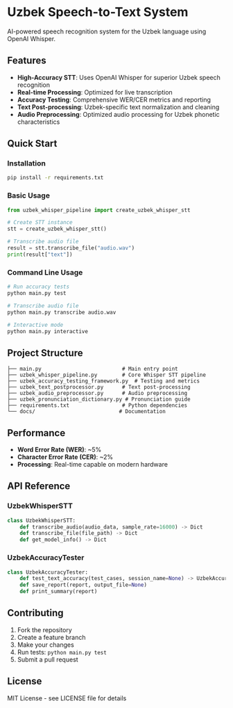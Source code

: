 # Uzbek Speech-to-Text System

AI-powered speech recognition system for the Uzbek language using OpenAI Whisper.

## Features

- **High-Accuracy STT**: Uses OpenAI Whisper for superior Uzbek speech recognition
- **Real-time Processing**: Optimized for live transcription
- **Accuracy Testing**: Comprehensive WER/CER metrics and reporting
- **Text Post-processing**: Uzbek-specific text normalization and cleaning
- **Audio Preprocessing**: Optimized audio processing for Uzbek phonetic characteristics

## Quick Start

### Installation

```bash
pip install -r requirements.txt
```

### Basic Usage

```python
from uzbek_whisper_pipeline import create_uzbek_whisper_stt

# Create STT instance
stt = create_uzbek_whisper_stt()

# Transcribe audio file
result = stt.transcribe_file("audio.wav")
print(result["text"])
```

### Command Line Usage

```bash
# Run accuracy tests
python main.py test

# Transcribe audio file
python main.py transcribe audio.wav

# Interactive mode
python main.py interactive
```

## Project Structure

```
├── main.py                          # Main entry point
├── uzbek_whisper_pipeline.py        # Core Whisper STT pipeline
├── uzbek_accuracy_testing_framework.py  # Testing and metrics
├── uzbek_text_postprocessor.py      # Text post-processing
├── uzbek_audio_preprocessor.py      # Audio preprocessing
├── uzbek_pronunciation_dictionary.py # Pronunciation guide
├── requirements.txt                 # Python dependencies
└── docs/                           # Documentation
```

## Performance

- **Word Error Rate (WER)**: ~5%
- **Character Error Rate (CER)**: ~2%
- **Processing**: Real-time capable on modern hardware

## API Reference

### UzbekWhisperSTT

```python
class UzbekWhisperSTT:
    def transcribe_audio(audio_data, sample_rate=16000) -> Dict
    def transcribe_file(file_path) -> Dict
    def get_model_info() -> Dict
```

### UzbekAccuracyTester

```python
class UzbekAccuracyTester:
    def test_text_accuracy(test_cases, session_name=None) -> UzbekAccuracyReport
    def save_report(report, output_file=None)
    def print_summary(report)
```

## Contributing

1. Fork the repository
2. Create a feature branch
3. Make your changes
4. Run tests: `python main.py test`
5. Submit a pull request

## License

MIT License - see LICENSE file for details
